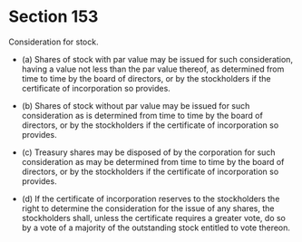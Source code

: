# Section 153

Consideration for stock.

- (a) Shares of stock with par value may be issued for such consideration, having a value not less than the par value thereof, as determined from time to time by the board of directors, or by the stockholders if the certificate of incorporation so provides.

- (b) Shares of stock without par value may be issued for such consideration as is determined from time to time by the board of directors, or by the stockholders if the certificate of incorporation so provides.

- (c) Treasury shares may be disposed of by the corporation for such consideration as may be determined from time to time by the board of directors, or by the stockholders if the certificate of incorporation so provides.

- (d) If the certificate of incorporation reserves to the stockholders the right to determine the consideration for the issue of any shares, the stockholders shall, unless the certificate requires a greater vote, do so by a vote of a majority of the outstanding stock entitled to vote thereon.